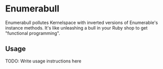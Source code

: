 # Enumerabull

Enumerabull pollutes Kernelspace with inverted versions of Enumerable's instance methods.
It's like unleashing a bull in your Ruby shop to get "functional programming".

## Usage

TODO: Write usage instructions here
